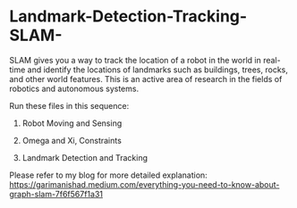 # Landmark-Detection-Tracking-SLAM-
 SLAM gives you a way to track the location of a robot in the world in real-time and identify the locations of landmarks such as buildings, trees, rocks, and other world features. This is an active area of research in the fields of robotics and autonomous systems.

Run these files in this sequence:


1. Robot Moving and Sensing

2. Omega and Xi, Constraints

3. Landmark Detection and Tracking 

Please refer to my blog for more detailed explanation: https://garimanishad.medium.com/everything-you-need-to-know-about-graph-slam-7f6f567f1a31
